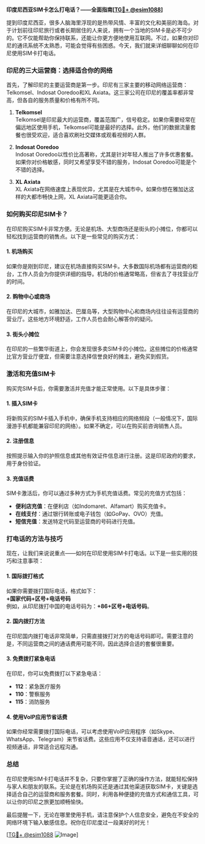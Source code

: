 **印度尼西亚SIM卡怎么打电话？——全面指南[[TG💪+ @esim1088](https://t.me/s/esim1088)]**

提到印度尼西亚，很多人脑海里浮现的是热带风情、丰富的文化和美丽的海岛。对于计划前往印尼旅行或者长期居住的人来说，拥有一个当地的SIM卡是必不可少的。它不仅能帮助你保持联系，还能让你更方便地使用互联网。不过，如果你对印尼的通讯系统不太熟悉，可能会觉得有些困惑。今天，我们就来详细聊聊如何在印尼使用SIM卡打电话。

### 印尼的三大运营商：选择适合你的网络

首先，了解印尼的主要运营商是第一步。印尼有三家主要的移动网络运营商：Telkomsel、Indosat Ooredoo和XL Axiata。这三家公司在印尼的覆盖率都非常高，但各自的服务质量和价格有所不同。

1. **Telkomsel**  
   Telkomsel是印尼最大的运营商，覆盖范围广，信号稳定。如果你需要经常在偏远地区使用手机，Telkomsel可能是最好的选择。此外，他们的数据流量套餐也很受欢迎，适合喜欢刷社交媒体或观看视频的人群。

2. **Indosat Ooredoo**  
   Indosat Ooredoo以性价比高著称，尤其是针对年轻人推出了许多优惠套餐。如果你对价格敏感，同时又希望享受不错的服务，Indosat Ooredoo可能是个不错的选择。

3. **XL Axiata**  
   XL Axiata在网络速度上表现优异，尤其是在大城市中。如果你想在雅加达这样的大都市畅快上网，XL Axiata可能更适合你。

### 如何购买印尼SIM卡？

在印尼购买SIM卡非常方便。无论是机场、大型商场还是街头的小摊位，你都可以轻松找到运营商的销售点。以下是一些常见的购买方式：

#### 1. 机场购买  
   如果你是刚到印尼，建议在机场直接购买SIM卡。大多数国际机场都有运营商的柜台，工作人员会为你提供详细的指导。机场的价格通常略高，但省去了寻找营业厅的时间。

#### 2. 购物中心或商场  
   在印尼的大城市，如雅加达、巴厘岛等，大型购物中心和商场内往往设有运营商的营业厅。这些地方环境舒适，工作人员也会耐心解答你的疑问。

#### 3. 街头小摊位  
   在印尼的一些繁华街道上，你会发现很多卖SIM卡的小摊位。这些摊位的价格通常比官方营业厅便宜，但需要注意选择信誉良好的摊主，避免买到假货。

### 激活和充值SIM卡

购买完SIM卡后，你需要激活并充值才能正常使用。以下是具体步骤：

#### 1. 插入SIM卡  
   将新购买的SIM卡插入手机中，确保手机支持相应的网络频段（一般情况下，国际漫游手机都能兼容印尼的网络）。如果不确定，可以在购买前咨询销售人员。

#### 2. 注册信息  
   按照提示输入你的护照信息或其他有效证件信息进行注册。这是印尼政府的要求，用于身份验证。

#### 3. 充值话费  
   SIM卡激活后，你可以通过多种方式为手机充值话费。常见的充值方式包括：
   - **便利店充值**：在便利店（如Indomaret、Alfamart）购买充值卡。
   - **在线支付**：通过银行转账或电子钱包（如GoPay、OVO）充值。
   - **短信充值**：发送特定代码至运营商的号码进行充值。

### 打电话的方法与技巧

现在，让我们来说说重点——如何在印尼使用SIM卡打电话。以下是一些实用的技巧和注意事项：

#### 1. 国际拨打格式  
   如果你需要拨打国际电话，格式如下：  
   **+国家代码+区号+电话号码**  
   例如，从印尼拨打中国的电话号码为：**+86+区号+电话号码**。

#### 2. 国内拨打方法  
   在印尼国内拨打电话非常简单，只需直接拨打对方的电话号码即可。需要注意的是，不同运营商之间的通话费用可能不同，因此选择合适的套餐很重要。

#### 3. 免费拨打紧急电话  
   在印尼，你可以免费拨打以下紧急电话：  
   - **112**：紧急医疗服务  
   - **110**：警察服务  
   - **115**：消防服务  

#### 4. 使用VoIP应用节省话费  
   如果你经常需要拨打国际电话，可以考虑使用VoIP应用程序（如Skype、WhatsApp、Telegram）来节省话费。这些应用不仅支持语音通话，还可以进行视频通话，非常适合远程沟通。

### 总结

在印尼使用SIM卡打电话并不复杂，只要你掌握了正确的操作方法，就能轻松保持与家人和朋友的联系。无论是在机场购买还是通过其他渠道获取SIM卡，关键是选择适合自己的运营商和服务套餐。同时，利用各种便捷的充值方式和通信工具，可以让你的印尼之旅更加顺畅愉快。

最后提醒一下，无论在哪里使用手机，请注意保护个人信息安全，避免在不安全的网络环境下输入敏感信息。祝你在印尼度过一段美好的时光！

[[TG💪+ @esim1088](https://t.me/s/esim1088) ![Image](https://i.postimg.cc/4NQfJmqS/Snipaste-2025-05-13-00-14-12.png)]
